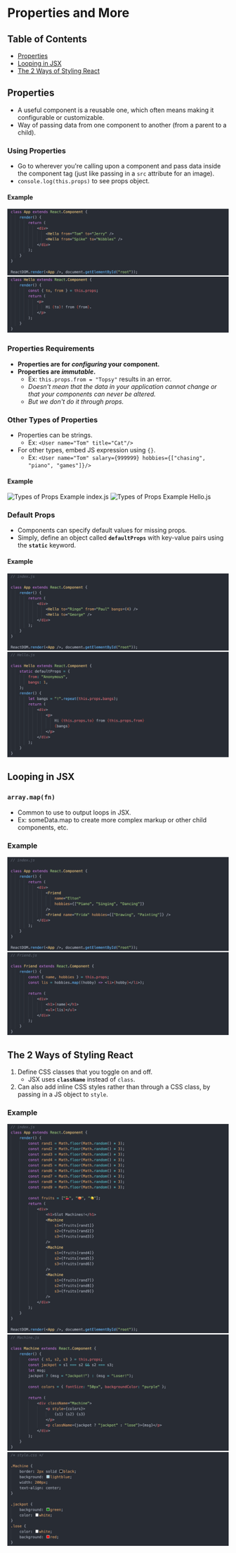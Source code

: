 # Properties and More

## Table of Contents
- [Properties](#properties)
- [Looping in JSX](#looping-in-jsx)
- [The 2 Ways of Styling React](#the-2-ways-of-styling-react)

## Properties
- A useful component is a reusable one, which often means making it configurable or customizable.
- Way of passing data from one component to another (from a parent to a child).
### Using Properties
- Go to wherever you're calling upon a component and pass data inside the component tag (just like passing in a `src` attribute for an image).
- `console.log(this.props)` to see props object.
#### Example
![Props Example index.js](refImg/props-example-index-js.png)
![Props Example Hello.js](refImg/props-example-hello-js.png)
### Properties Requirements
- **Properties are for *configuring* your component.**
- **Properties are *immutable*.**
  - Ex: `this.props.from = "Topsy"` results in an error.
  - *Doesn't mean that the data in your application cannot change or that your components can never be altered.*
  - *But we don't do it through props.*
### Other Types of Properties
- Properties can be strings.
  - Ex: `<User name="Tom" title="Cat"/>`
- For other types, embed JS expression using `{}`.
  - Ex: `<User name="Tom" salary={999999} hobbies={["chasing", "piano", "games"]}/>`
#### Example
![Types of Props Example index.js](refImg/types-of-props-example-index-js)
![Types of Props Example Hello.js](refImg/types-of-props-example-hello-js)
### Default Props
- Components can specify default values for missing props.
- Simply, define an object called **`defaultProps`** with key-value pairs using the **`static`** keyword.
#### Example
![Default Props Example index.js](refImg/default-props-example-index-js.png)
![DEfault Props Example Hello.js](refImg/default-props-example-hello-js.png)

## Looping in JSX
### **`array.map(fn)`**
- Common to use to output loops in JSX.
- Ex: someData.map to create more complex markup or other child components, etc.
### Example
![Looping in JSX Example index.js](refImg/looping-in-jsx-example-index-js.png)
![Looping in JSX Example Friend.js](refImg/looping-in-jsx-example-friend-js.png)

## The 2 Ways of Styling React
1. Define CSS classes that you toggle on and off.
    - JSX uses **`className`** instead of `class`.
2. Can also add inline CSS styles rather than through a CSS class, by passing in a JS object to `style`.
### Example
![Styling React Example index.js](refImg/styling-react-example-index-js.png)
![Styling React Example Machine.js](refImg/styling-react-example-machine-js.png)
![Styling React Example style.css](refImg/styling-react-example-style-css.png)
